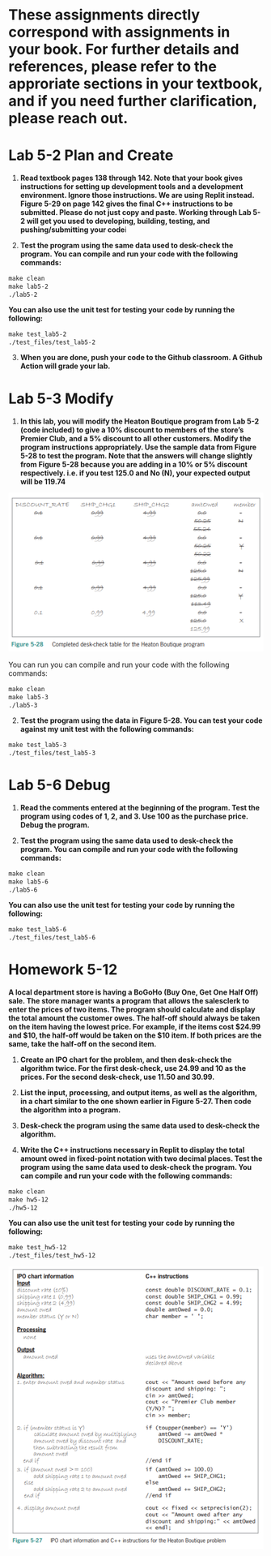 
# These assignments directly correspond with assignments in your book. For further details and references, please refer to the approriate sections in your textbook, and if you need further clarification, please reach out.

# Lab 5-2 Plan and Create

1. **Read textbook pages 138 through 142. Note that your book gives instructions for setting up development tools and a development environment. Ignore those instructions. We are using Replit instead. Figure 5-29 on page 142 gives the final C++ instructions to be submitted. Please do not just copy and paste. Working through Lab 5-2 will get you used to developing, building, testing, and pushing/submitting your code**i

2. **Test the program using the same data used to desk-check the program. You can compile and run your code with the following commands:**
```
make clean
make lab5-2
./lab5-2
```
**You can also use the unit test for testing your code by running the following:** 
``` 
make test_lab5-2
./test_files/test_lab5-2
```

3. **When you are done, push your code to the Github classroom. A Github Action will grade your lab.**


# Lab 5-3 Modify

1. **In this lab, you will modify the Heaton Boutique program from Lab 5-2 (code included) to give a 10% discount to members of the store’s Premier Club, and a 5% discount to all other customers. Modify the program instructions appropriately. Use the sample data from Figure 5-28 to test the program. Note that the answers will change slightly from Figure 5-28 because you are adding in a 10% or 5% discount respectively. i.e. if you test 125.0 and No (N), your expected output will be 119.74**

![Figure 5-28](images/figure5_28.png)

You can run you can compile and run your code with the following commands:

```
make clean
make lab5-3
./lab5-3
```


2. **Test the program using the data in Figure 5-28. You can test your code against my unit test with the following commands:**

``` 
make test_lab5-3
./test_files/test_lab5-3
```

# Lab 5-6 Debug

1. **Read the comments entered at the beginning of the program. Test the program using codes of 1, 2, and 3. Use 100 as the purchase price. Debug the program.**

2. **Test the program using the same data used to desk-check the program. You can compile and run your code with the following commands:**
```
make clean
make lab5-6
./lab5-6
```
**You can also use the unit test for testing your code by running the following:** 
``` 
make test_lab5-6
./test_files/test_lab5-6
```

# Homework 5-12

**A local department store is having a BoGoHo (Buy One, Get One Half Off) sale. The store manager wants a program that allows the salesclerk to enter the prices of two items. The program should calculate and display the total amount the customer owes. The half-off should always be taken on the item having the lowest price. For example, if the items cost $24.99 and $10, the half-off would be taken on the $10 item. If both prices are the same, take the half-off on the second item.**

1. **Create an IPO chart for the problem, and then desk-check the algorithm twice. For the first desk-check, use 24.99 and 10 as the prices. For the second desk-check, use 11.50 and 30.99.**

2. **List the input, processing, and output items, as well as the algorithm, in a chart similar to the one shown earlier in Figure 5-27. Then code the algorithm into a program.**

3. **Desk-check the program using the same data used to desk-check the algorithm.**

4. **Write the C++ instructions necessary in Replit to display the total amount owed in fixed-point notation with two decimal places. Test the program using the same data used to desk-check the program. You can compile and run your code with the following commands:**

```
make clean
make hw5-12
./hw5-12
```
**You can also use the unit test for testing your code by running the following:** 
``` 
make test_hw5-12
./test_files/test_hw5-12
```
![Figure 5-27](images/figure5_27.png)
